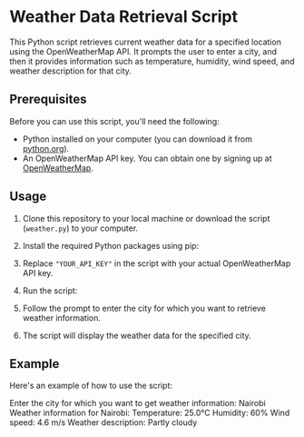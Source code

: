# Weather Data Retrieval Script

This Python script retrieves current weather data for a specified location using the OpenWeatherMap API. It prompts the user to enter a city, and then it provides information such as temperature, humidity, wind speed, and weather description for that city.

## Prerequisites

Before you can use this script, you'll need the following:

- Python installed on your computer (you can download it from [python.org](https://www.python.org/downloads/)).
- An OpenWeatherMap API key. You can obtain one by signing up at [OpenWeatherMap](https://openweathermap.org/api).

## Usage

1. Clone this repository to your local machine or download the script (`weather.py`) to your computer.

2. Install the required Python packages using pip:
   
3. Replace `"YOUR_API_KEY"` in the script with your actual OpenWeatherMap API key.

4. Run the script:

5. Follow the prompt to enter the city for which you want to retrieve weather information.

6. The script will display the weather data for the specified city.

## Example

Here's an example of how to use the script:

Enter the city for which you want to get weather information: 
Nairobi
Weather information for Nairobi:
Temperature: 25.0°C
Humidity: 60%
Wind speed: 4.6 m/s
Weather description: Partly cloudy



